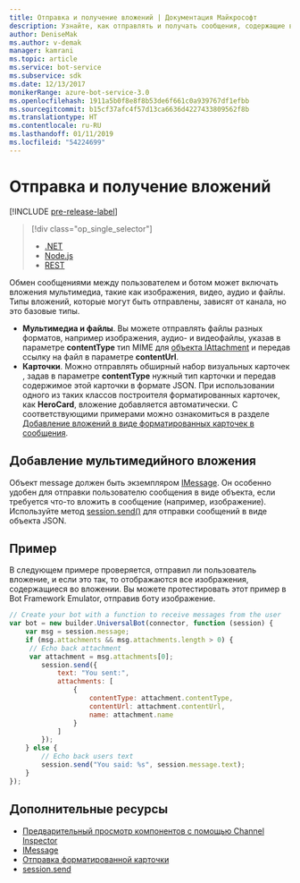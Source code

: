 ```yaml
---
title: Отправка и получение вложений | Документация Майкрософт
description: Узнайте, как отправлять и получать сообщения, содержащие вложения, с помощью пакета SDK Bot Framework для Node.js.
author: DeniseMak
ms.author: v-demak
manager: kamrani
ms.topic: article
ms.service: bot-service
ms.subservice: sdk
ms.date: 12/13/2017
monikerRange: azure-bot-service-3.0
ms.openlocfilehash: 1911a5b0f8e8f8b53de6f661c0a939767df1efbb
ms.sourcegitcommit: b15cf37afc4f57d13ca6636d4227433809562f8b
ms.translationtype: HT
ms.contentlocale: ru-RU
ms.lasthandoff: 01/11/2019
ms.locfileid: "54224699"
---
```

# <a name="send-and-receive-attachments"></a>Отправка и получение вложений

[!INCLUDE [pre-release-label](../includes/pre-release-label-v3.md)]

> [!div class="op_single_selector"]
> - [.NET](../dotnet/bot-builder-dotnet-add-media-attachments.md)
> - [Node.js](../nodejs/bot-builder-nodejs-send-receive-attachments.md)
> - [REST](../rest-api/bot-framework-rest-connector-add-media-attachments.md)

Обмен сообщениями между пользователем и ботом может включать вложения мультимедиа, такие как изображения, видео, аудио и файлы. Типы вложений, которые могут быть отправлены, зависят от канала, но это базовые типы.

* **Мультимедиа и файлы**. Вы можете отправлять файлы разных форматов, например изображения, аудио- и видеофайлы, указав в параметре **contentType** тип MIME для [объекта IAttachment][IAttachment] и передав ссылку на файл в параметре **contentUrl**.
* **Карточки**. Можно отправлять обширный набор визуальных карточек <!-- and custom keyboards -->, задав в параметре **contentType** нужный тип карточки и передав содержимое этой карточки в формате JSON. При использовании одного из таких классов построителя форматированных карточек, как **HeroCard**, вложение добавляется автоматически. С соответствующими примерами можно ознакомиться в разделе [Добавление вложений в виде форматированных карточек в сообщения](bot-builder-nodejs-send-rich-cards.md).

## <a name="add-a-media-attachment"></a>Добавление мультимедийного вложения
Объект message должен быть экземпляром [IMessage][IMessage]. Он особенно удобен для отправки пользователю сообщения в виде объекта, если требуется что-то вложить в сообщение (например, изображение). Используйте метод [session.send()][SessionSend] для отправки сообщений в виде объекта JSON. 

## <a name="example"></a>Пример

В следующем примере проверяется, отправил ли пользователь вложение, и если это так, то отображаются все изображения, содержащиеся во вложении. Вы можете протестировать этот пример в Bot Framework Emulator, отправив боту изображение.

```javascript
// Create your bot with a function to receive messages from the user
var bot = new builder.UniversalBot(connector, function (session) {
    var msg = session.message;
    if (msg.attachments && msg.attachments.length > 0) {
     // Echo back attachment
     var attachment = msg.attachments[0];
        session.send({
            text: "You sent:",
            attachments: [
                {
                    contentType: attachment.contentType,
                    contentUrl: attachment.contentUrl,
                    name: attachment.name
                }
            ]
        });
    } else {
        // Echo back users text
        session.send("You said: %s", session.message.text);
    }
});
```
## <a name="additional-resources"></a>Дополнительные ресурсы

* [Предварительный просмотр компонентов с помощью Channel Inspector][inspector]
* [IMessage][IMessage]
* [Отправка форматированной карточки][SendRichCard]
* [session.send][SessionSend]

[IMessage]: http://docs.botframework.com/en-us/node/builder/chat-reference/interfaces/_botbuilder_d_.imessage
[SendRichCard]: bot-builder-nodejs-send-rich-cards.md
[SessionSend]: https://docs.botframework.com/en-us/node/builder/chat-reference/classes/_botbuilder_d_.session.html#send
[IAttachment]: https://docs.botframework.com/en-us/node/builder/chat-reference/interfaces/_botbuilder_d_.iattachment.html
[inspector]: ../bot-service-channel-inspector.md
